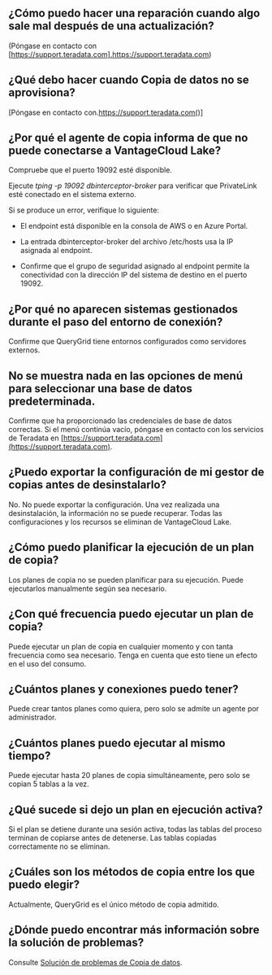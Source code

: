 ## ¿Cómo puedo hacer una reparación cuando algo sale mal después de una actualización?


(Póngase en contacto con [https://support.teradata.com].https://support.teradata.com)

## ¿Qué debo hacer cuando Copia de datos no se aprovisiona?


 [Póngase en contacto con.https://support.teradata.com()]

## ¿Por qué el agente de copia informa de que no puede conectarse a VantageCloud Lake?


Compruebe que el puerto 19092 esté disponible.

Ejecute *tping -p 19092 dbinterceptor-broker* para verificar que PrivateLink esté conectado en el sistema externo.

Si se produce un error, verifique lo siguiente:

-   El endpoint está disponible en la consola de AWS o en Azure Portal.


-   La entrada dbinterceptor-broker del archivo /etc/hosts usa la IP asignada al endpoint.


-   Confirme que el grupo de seguridad asignado al endpoint permite la conectividad con la dirección IP del sistema de destino en el puerto 19092.


## ¿Por qué no aparecen sistemas gestionados durante el paso del entorno de conexión?


Confirme que QueryGrid tiene entornos configurados como servidores externos.

## No se muestra nada en las opciones de menú para seleccionar una base de datos predeterminada.


Confirme que ha proporcionado las credenciales de base de datos correctas. Si el menú continúa vacío, póngase en contacto con los servicios de Teradata en [https://support.teradata.com](https://support.teradata.com).

## ¿Puedo exportar la configuración de mi gestor de copias antes de desinstalarlo?


No. No puede exportar la configuración. Una vez realizada una desinstalación, la información no se puede recuperar. Todas las configuraciones y los recursos se eliminan de VantageCloud Lake.

## ¿Cómo puedo planificar la ejecución de un plan de copia?


Los planes de copia no se pueden planificar para su ejecución. Puede ejecutarlos manualmente según sea necesario.

## ¿Con qué frecuencia puedo ejecutar un plan de copia?


Puede ejecutar un plan de copia en cualquier momento y con tanta frecuencia como sea necesario. Tenga en cuenta que esto tiene un efecto en el uso del consumo.

## ¿Cuántos planes y conexiones puedo tener?


Puede crear tantos planes como quiera, pero solo se admite un agente por administrador.

## ¿Cuántos planes puedo ejecutar al mismo tiempo?


Puede ejecutar hasta 20 planes de copia simultáneamente, pero solo se copian 5 tablas a la vez.

## ¿Qué sucede si dejo un plan en ejecución activa?


Si el plan se detiene durante una sesión activa, todas las tablas del proceso terminan de copiarse antes de detenerse. Las tablas copiadas correctamente no se eliminan.

## ¿Cuáles son los métodos de copia entre los que puedo elegir?


Actualmente, QueryGrid es el único método de copia admitido.

## ¿Dónde puedo encontrar más información sobre la solución de problemas?


Consulte [Solución de problemas de Copia de datos](https://docs.teradata.com/access/sources/dita/topic?dita:topicPath=thg1693478735173.dita&utm_source=console&utm_medium=iph).

